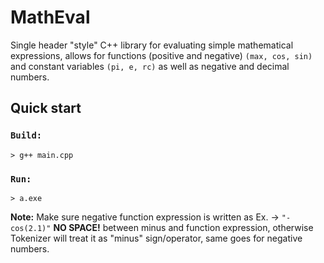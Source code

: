 # MathEval
Single header "style" C++ library for evaluating simple mathematical expressions, allows for functions (positive and negative) `(max, cos, sin)` and constant variables `(pi, e, rc)` as well as negative and decimal numbers.

## Quick start
### `Build:`
```console
> g++ main.cpp
```
### `Run:`
```console
> a.exe
```
**Note:** Make sure negative function expression is written as Ex. -> `"-cos(2.1)"` **NO SPACE!** between minus and function expression, otherwise Tokenizer will treat it as "minus" sign/operator, same goes for negative numbers.